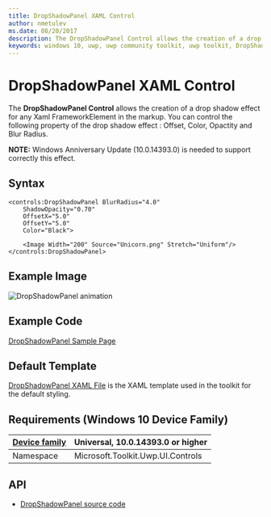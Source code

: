 ```yaml
---
title: DropShadowPanel XAML Control
author: nmetulev
ms.date: 08/20/2017
description: The DropShadowPanel Control allows the creation of a drop shadow effect for any Xaml FrameworkElement in the markup.
keywords: windows 10, uwp, uwp community toolkit, uwp toolkit, DropShadowPanel, DropShadow, xaml Control, xaml
---
```


# DropShadowPanel XAML Control

The **DropShadowPanel Control** allows the creation of a drop shadow effect for any Xaml FrameworkElement in the markup.
You can control the following property of the drop shadow effect : Offset, Color, Opactity and Blur Radius.

**NOTE:** Windows Anniversary Update (10.0.14393.0) is needed to support correctly this effect.

## Syntax

```xaml
<controls:DropShadowPanel BlurRadius="4.0"
    ShadowOpacity="0.70"
    OffsetX="5.0"
    OffsetY="5.0"
    Color="Black">
    
	<Image Width="200" Source="Unicorn.png" Stretch="Uniform"/>
</controls:DropShadowPanel>       
```

## Example Image

![DropShadowPanel animation](../resources/images/Controls-DropShadowPanel.png "DropShadowPanel")

## Example Code

[DropShadowPanel Sample Page](https://github.com/Microsoft/UWPCommunityToolkit/tree/master/Microsoft.Toolkit.Uwp.SampleApp/SamplePages/DropShadowPanel)

## Default Template 

[DropShadowPanel XAML File](https://github.com/Microsoft/UWPCommunityToolkit/blob/master/Microsoft.Toolkit.Uwp.UI.Controls/DropShadowPanel/DropShadowPanel.xaml) is the XAML template used in the toolkit for the default styling.

## Requirements (Windows 10 Device Family)

| [Device family](http://go.microsoft.com/fwlink/p/?LinkID=526370) | Universal, 10.0.14393.0 or higher |
| --- | --- |
| Namespace | Microsoft.Toolkit.Uwp.UI.Controls |

## API

* [DropShadowPanel source code](https://github.com/Microsoft/UWPCommunityToolkit/tree/master/Microsoft.Toolkit.Uwp.UI.Controls/DropShadowPanel)

